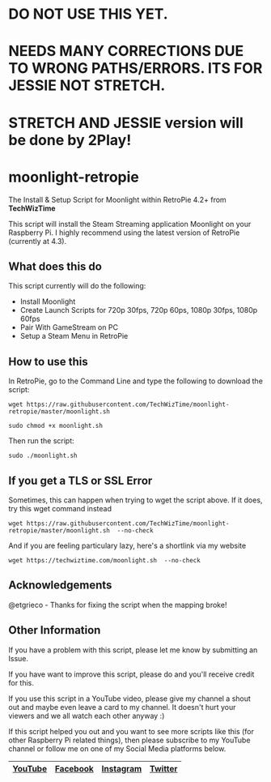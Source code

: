 # DO NOT USE THIS YET. 
# NEEDS MANY CORRECTIONS DUE TO WRONG PATHS/ERRORS. ITS FOR JESSIE NOT STRETCH. 
# STRETCH AND JESSIE version will be done by 2Play!

# moonlight-retropie
The Install &amp; Setup Script for Moonlight within RetroPie 4.2+ from **TechWizTime**

This script will install the Steam Streaming application Moonlight on your Raspberry Pi. I highly recommend using the latest version of RetroPie (currently at 4.3).

## What does this do
This script currently will do the following:
- Install Moonlight
- Create Launch Scripts for 720p 30fps, 720p 60ps, 1080p 30fps, 1080p 60fps
- Pair With GameStream on PC
- Setup a Steam Menu in RetroPie

## How to use this
In RetroPie, go to the Command Line and type the following to download the script:
```
wget https://raw.githubusercontent.com/TechWizTime/moonlight-retropie/master/moonlight.sh
```
```
sudo chmod +x moonlight.sh
```
Then run the script:
```
sudo ./moonlight.sh
```

## If you get a TLS or SSL Error
Sometimes, this can happen when trying to wget the script above. If it does, try this wget command instead
```
wget https://raw.githubusercontent.com/TechWizTime/moonlight-retropie/master/moonlight.sh  --no-check
```

And if you are feeling particulary lazy, here's a shortlink via my website
```
wget https://techwiztime.com/moonlight.sh  --no-check
```
## Acknowledgements
@etgrieco - Thanks for fixing the script when the mapping broke!


## Other Information
If you have a problem with this script, please let me know by submitting an Issue.

If you have want to improve this script, please do and you'll receive credit for this.

If you use this script in a YouTube video, please give my channel a shout out and maybe even leave a card to my channel. It doesn't hurt your viewers and we all watch each other anyway :)

If this script helped you out and you want to see more scripts like this (for other Raspberry Pi related things), then please subscribe to my YouTube channel or follow me on one of my Social Media platforms below.

| [YouTube](https://www.youtube.com/TechWizTime) | [Facebook](https://www.facebook.com/TechWizTime) | [Instagram](https://www.instagram.com/TechWizTime) | [Twitter](https://www.twitter.com/TechWizTime) |
| --- | --- | --- | --- |
